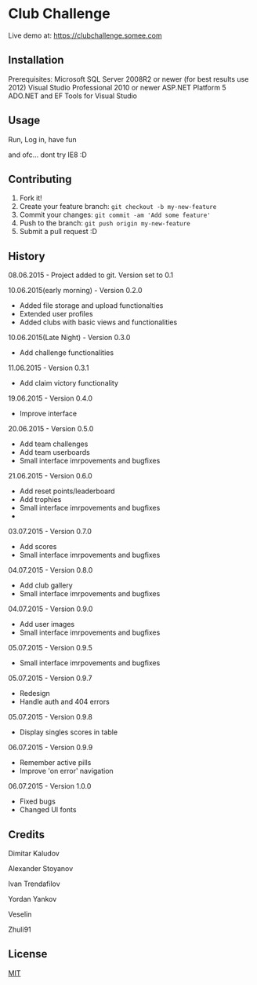 # Club Challenge

Live demo at: https://clubchallenge.somee.com

## Installation

Prerequisites:
Microsoft SQL Server 2008R2 or newer (for best results use 2012)
Visual Studio Professional 2010 or newer
ASP.NET Platform 5
ADO.NET and EF Tools for Visual Studio

## Usage

Run, Log in, have fun

and ofc... dont try IE8 :D

## Contributing

1. Fork it!
2. Create your feature branch: `git checkout -b my-new-feature`
3. Commit your changes: `git commit -am 'Add some feature'`
4. Push to the branch: `git push origin my-new-feature`
5. Submit a pull request :D

## History

08.06.2015 - Project added to git. Version set to 0.1

10.06.2015(early morning) - Version 0.2.0
* Added file storage and upload functionalties
* Extended user profiles
* Added clubs with basic views and functionalities

10.06.2015(Late Night) - Version 0.3.0
* Add challenge functionalities

11.06.2015 - Version 0.3.1
* Add claim victory functionality

19.06.2015 - Version 0.4.0
* Improve interface

20.06.2015 - Version 0.5.0
* Add team challenges
* Add team userboards
* Small interface imrpovements and bugfixes

21.06.2015 - Version 0.6.0
* Add reset points/leaderboard 
* Add trophies
* Small interface imrpovements and bugfixes
* 
03.07.2015 - Version 0.7.0
* Add scores
* Small interface imrpovements and bugfixes

04.07.2015 - Version 0.8.0
* Add club gallery
* Small interface imrpovements and bugfixes

04.07.2015 - Version 0.9.0
* Add user images
* Small interface imrpovements and bugfixes

05.07.2015 - Version 0.9.5
* Small interface imrpovements and bugfixes

05.07.2015 - Version 0.9.7
* Redesign
* Handle auth and 404 errors

05.07.2015 - Version 0.9.8
* Display singles scores in table

06.07.2015 - Version 0.9.9
* Remember active pills
* Improve 'on error' navigation

06.07.2015 - Version 1.0.0
* Fixed bugs
* Changed UI fonts

## Credits

Dimitar Kaludov

Alexander Stoyanov

Ivan Trendafilov

Yordan Yankov

Veselin

Zhuli91

## License

<a href='http://opensource.org/licenses/MIT'>MIT</a>
